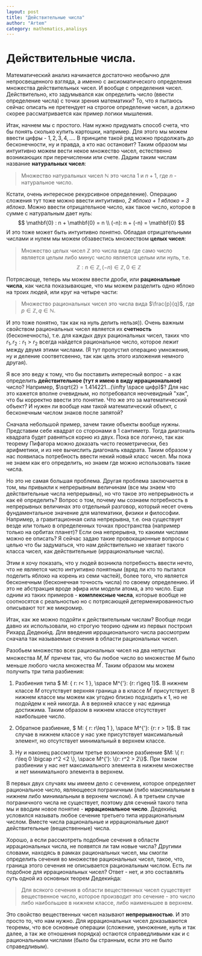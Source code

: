 ```yaml
---
layout: post
title: "Действительные числа"
author: "Artem"
category: mathematics,analisys
---
```


# Действительные числа. 

Математический анализ начинается достаточно необычно для непросвещенного взгляда, а именно с аксиоматического определения множества действительных чисел. И вообще с определения чисел. Действительно, кто задумывался как определить число (ввести определение числа) с точки зрения математики? То, что я пытаюсь сейчас описать не претендует на строгое определение чисел, а должно скорее рассматривается как пример логики мышления. 

Итак, начнем мы с простого. Нам нужно придумать способ счета, что бы понять сколько купить картошки, например. Для этого мы можем ввести цифры - $1,2,3,4,…$. В принципе такой ряд можно продолжать до бесконечности, ну и правда, а кто нас остановит? Таким образом мы интуитивно можем вести некое множество чисел, естественно возникающих при перечислении или счете.  Дадим таким числам название  **натуральных чисел**: 

> Множество натуральных чисел $\mathbb{N}$ это числа $1$ и $n+1$, где $n$ - натуральное число.

Кстати, очень интересное рекурсивное определение). Операцию сложения тут тоже можно ввести интуитивно, *2 яблока + 1 яблоко = 3 яблока*. Можно ввести отрицательное число, как такое число, которое в сумме с натуральным дает нуль: 
$$
\mathbf{0} : n + \mathbf{0} = n \\
(-n): n + (-n) = \mathbf{0}
$$
И это тоже может быть интуитивно понятно. Обладая отрицательными числами и нулем мы можем обзавестись множеством **целых чисел**: 

> Множество целых чисел $\mathbb{Z}$ это числа вида где само число является целым либо минус число является целым или нуль, т.е.
> $$
> \mathbb{Z}: n \in \mathbb{Z}, (-n) \in \mathbb{Z}, 0 \in \mathbb{Z}
> $$
>

Потрясающе, теперь мы можем ввести дроби, или **рациональные числа**, как числа показывающие, что мы можем разделить одно яблоко на троих людей, или круг на четыре части: 

> Множество рациональных чисел это числа вида $\frac{p}{q}$, где $p \in \mathbb{Z}, q \in \mathbb{N}$. 

И это тоже понятно, так как на нуль делить нельзя)). Очень важным свойством рациональных чисел является их **счетность** (бесконечность), т.е. для каждых двух рациональных чисел, таких что $r_1, r_2: r_1 > r_2$ всегда найдется рациональное число, которое лежит между двумя этими числами.  (Я тут пропустил операцию умножения, ну и деление соответсвенно, так как цель этого изложения немного другая). 

Я все это веду к тому, что бы поставить интересный вопрос - а как определить **действительное (тут я имею в виду иррациональное)** число? Например, $\sqrt{2} = 1.414221…(\infty \space цифр)$? Для нас это кажется вполне очевидным, но потребовался неочевидный "хак", что бы корректно ввести это понятие. Что же это за математический объект? И нужен ли вообще нам такой математический объект, с бесконечным числом знаков после запятой?  

Сначала небольшой пример, зачем такие объекты вообще нужны. Представим себе квадрат со сторонами в 1 сантиметр. Тогда диагональ квадрата будет равняться корню из двух. Пока все логично, так как теорему Пифагора можно доказать чисто геометрически, без арифметики, и из нее вычислить диагональ квадрата.  Таким образом у нас появилась потребность ввести некий новый класс чисел. Мы пока не знаем как его определить, но знаем где можно использовать такие числа. 

Но это не самая большая проблема. Другая проблема заключается в том, мы привыкли к непрерывным величинам (все мы знаем что действительные числа непрерывны), но что такое это непрерывность и как её определить? Вопрос о том, почему мы сознаем потребность в непрерывных величинах это отдельный разговор, который несет очень фундаментальное значение для математики, физики и философии. Например, а гравитационная сила непрерывна, т.е. она существует везде или только в определенных точках пространства (например только на орбитах планет)? Если она непрерывна, то какими числами можно ее описать? Я сейчас задаю такие провокационные вопросы с целью что бы задуматься, что нам действительно не хватает такого класса чисел, как действительные (иррациональные числа).     

Этим я хочу показать, что у людей возникла потребность ввести нечто, что не является чисто интуитивно понятным (вряд ли  кто то пытался поделить яблоко на корень из семи частей), более того, что является бесконечным (бесконечная точность числа) по своему определению. И это не абстракция вроде эфира или модели атома, а это число. Еще одним из таких примеров - **комплексные числа**, которые вообще не соотносятся с реальностью но с потрясающей детерменированностью описывают тот же микромир. 

Итак, как же можно подойти к действительным числам? Вообще люди давно их использовали, но строгую теорию одним из первых построил Рихард Дедеки́нд. Для введения иррационального числа рассмотрим сначала так называемые сечения в области рациональных чисел. 

Разобьем множество всех рациональных чисел на два непустых множества $M, M^{'}$ причем так, что бы  любое число во множестве $M$ было меньше любого числа множества $M^{'}$. Таким образом мы можем получить три типа разбиения: 

1. Разбиения типа $ M: \{ r: r< 1 \}, \space M^{'}: \{r: r\geq 1\}$. В нижнем классе $M$ отсутствует верхняя граница а в классе $M^{'}$ присутствует. В нижнем классе мы можем как угодно близко подходить к $1$, но не подойдем к ней никогда. А в верхней классе у нас единица достижима. Таким образом в нижнем классе отсутствует наибольшее число.  

2. Обратное разбиение, $ M: \{ r: r\leq 1 \}, \space M^{'}: \{r: r > 1\}$. В так случае в нижнем классе у нас уже присутствует максимальный элемент, но отсутствует минимальный в верхнем классе. 

3. Ну и наконец рассмотрим третье возможное разбиение $M: \{ r: r\leq 0 \bigcap r^2 <2 \}, \space M^{'}: \{r: r^2 > 2\}$. При таком разбиении у нас нет максимального элемента в нижнем множестве и нет минимального элемента в верхнем. 

В первых двух случаях мы имеем дело с сечением, которое определяет рациональное число, являющееся пограничным (либо максимальным в нижнем либо минимальным в верхнем числом). А в третьем случае пограничного числа не существует, поэтому для сечений такого типа мы и вводим новое понятие - **иррациональное число**. Дедеки́нд условился называть любое сечение третьего типа иррациональным числом. Вместе числа рациональные и иррациональные дают действительные (вещественные) числа. 

Хорошо, а если рассмотреть подобные сечения в области иррациональных числа, не появятся ли там новые числа? Другими словами, находясь в рамках рациональных чисел, мы смогли определить сечения во множестве рациональных чисел, такое, что, граница этого сечения не описывается рациональным числом. Есть ли подобное для иррациональных чисел? Ответ - нет, и это составлять суть одной из основных теорем Дедеки́нда:

> Для всякого сечения в области вещественных чисел существует вещественное число, которое производит это сечение - это число либо наибольшее в нижнем классе, либо наименьшее в верхнем. 

Это свойство вещественных чисел называют **непрерывностью**. И это просто то, что нам нужно. Для иррациональных чисел доказываются теоремы, что все основные операции (сложение, умножение, нуль и так далее, а так же отношения порядка) остаются справедливыми как и с рациональными числами (было бы странным, если это не было справедливым). 